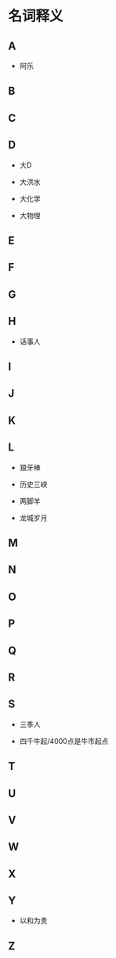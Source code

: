 # 名词释义

## A

+ 阿乐

## B

## C

## D

+ 大D

+ 大洪水

+ 大化学

+ 大物理


## E

## F

## G

## H

+ 话事人

## I

## J

## K

## L

+ 狼牙棒

+ 历史三峡

+ 两脚羊

+ 龙城岁月

## M

## N

## O

## P

## Q

## R

## S

+ 三季人

+ 四千牛起/4000点是牛市起点

## T

## U

## V

## W

## X

## Y

+ 以和为贵

## Z